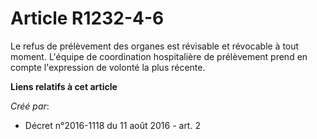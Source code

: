 # Article R1232-4-6

Le refus de prélèvement des organes est révisable et révocable à tout moment. L'équipe de coordination hospitalière de
prélèvement prend en compte l'expression de volonté la plus récente.

**Liens relatifs à cet article**

_Créé par_:

  - Décret n°2016-1118 du 11 août 2016 - art. 2
